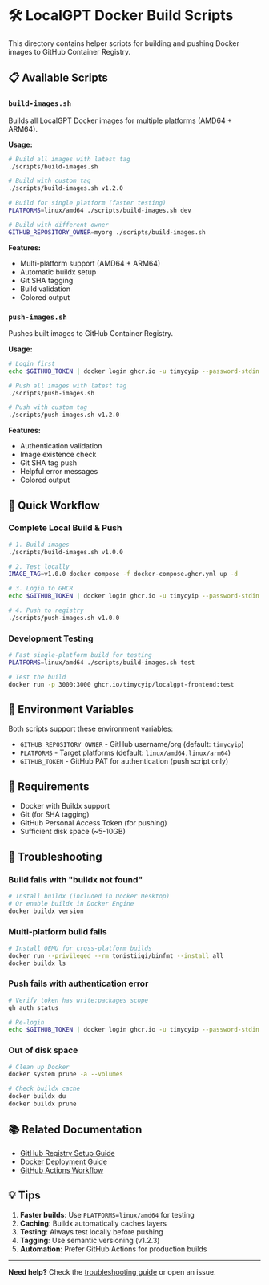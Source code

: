 # 🛠️ LocalGPT Docker Build Scripts

This directory contains helper scripts for building and pushing Docker images to GitHub Container Registry.

## 📋 Available Scripts

### `build-images.sh`
Builds all LocalGPT Docker images for multiple platforms (AMD64 + ARM64).

**Usage:**
```bash
# Build all images with latest tag
./scripts/build-images.sh

# Build with custom tag
./scripts/build-images.sh v1.2.0

# Build for single platform (faster testing)
PLATFORMS=linux/amd64 ./scripts/build-images.sh dev

# Build with different owner
GITHUB_REPOSITORY_OWNER=myorg ./scripts/build-images.sh
```

**Features:**
- Multi-platform support (AMD64 + ARM64)
- Automatic buildx setup
- Git SHA tagging
- Build validation
- Colored output

### `push-images.sh`
Pushes built images to GitHub Container Registry.

**Usage:**
```bash
# Login first
echo $GITHUB_TOKEN | docker login ghcr.io -u timycyip --password-stdin

# Push all images with latest tag
./scripts/push-images.sh

# Push with custom tag
./scripts/push-images.sh v1.2.0
```

**Features:**
- Authentication validation
- Image existence check
- Git SHA tag push
- Helpful error messages
- Colored output

## 🚀 Quick Workflow

### Complete Local Build & Push

```bash
# 1. Build images
./scripts/build-images.sh v1.0.0

# 2. Test locally
IMAGE_TAG=v1.0.0 docker compose -f docker-compose.ghcr.yml up -d

# 3. Login to GHCR
echo $GITHUB_TOKEN | docker login ghcr.io -u timycyip --password-stdin

# 4. Push to registry
./scripts/push-images.sh v1.0.0
```

### Development Testing

```bash
# Fast single-platform build for testing
PLATFORMS=linux/amd64 ./scripts/build-images.sh test

# Test the build
docker run -p 3000:3000 ghcr.io/timycyip/localgpt-frontend:test
```

## 🔧 Environment Variables

Both scripts support these environment variables:

- `GITHUB_REPOSITORY_OWNER` - GitHub username/org (default: `timycyip`)
- `PLATFORMS` - Target platforms (default: `linux/amd64,linux/arm64`)
- `GITHUB_TOKEN` - GitHub PAT for authentication (push script only)

## 📝 Requirements

- Docker with Buildx support
- Git (for SHA tagging)
- GitHub Personal Access Token (for pushing)
- Sufficient disk space (~5-10GB)

## 🐛 Troubleshooting

### Build fails with "buildx not found"
```bash
# Install buildx (included in Docker Desktop)
# Or enable buildx in Docker Engine
docker buildx version
```

### Multi-platform build fails
```bash
# Install QEMU for cross-platform builds
docker run --privileged --rm tonistiigi/binfmt --install all
docker buildx ls
```

### Push fails with authentication error
```bash
# Verify token has write:packages scope
gh auth status

# Re-login
echo $GITHUB_TOKEN | docker login ghcr.io -u timycyip --password-stdin
```

### Out of disk space
```bash
# Clean up Docker
docker system prune -a --volumes

# Check buildx cache
docker buildx du
docker buildx prune
```

## 📚 Related Documentation

- [GitHub Registry Setup Guide](../Documentation/github_registry_setup.md)
- [Docker Deployment Guide](../DOCKER_README.md)
- [GitHub Actions Workflow](../.github/workflows/docker-build-push.yml)

## 💡 Tips

1. **Faster builds**: Use `PLATFORMS=linux/amd64` for testing
2. **Caching**: Buildx automatically caches layers
3. **Testing**: Always test locally before pushing
4. **Tagging**: Use semantic versioning (v1.2.3)
5. **Automation**: Prefer GitHub Actions for production builds

---

**Need help?** Check the [troubleshooting guide](../Documentation/github_registry_setup.md#troubleshooting) or open an issue.
